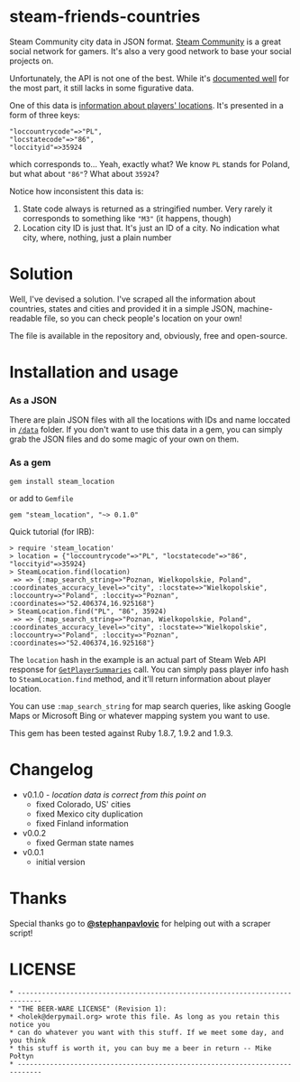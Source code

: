 steam-friends-countries
=======================

Steam Community city data in JSON format. [Steam Community](http://steamcommunity.com) is a great social network for gamers. It's also a very good network to base your social projects on.

Unfortunately, the API is not one of the best. While it's [documented well](http://steamcommunity.com/dev) for the most part, it still lacks in some figurative data.

One of this data is [information about players' locations](https://developer.valvesoftware.com/wiki/Steam_Web_API#GetPlayerSummaries_.28v0001.29). It's presented in a form of three keys:

    "loccountrycode"=>"PL",
    "locstatecode"=>"86",
    "loccityid"=>35924

which corresponds to... Yeah, exactly what? We know `PL` stands for Poland, but what about `"86"`? What about `35924`?

Notice how inconsistent this data is:

1. State code always is returned as a stringified number. Very rarely it corresponds to something like `"M3"` (it happens, though)
2. Location city ID is just that. It's just an ID of a city. No indication what city, where, nothing, just a plain number

Solution
========

Well, I've devised a solution. I've scraped all the information about countries, states and cities and provided it in a simple JSON, machine-readable file, so you can check people's location on your own!

The file is available in the repository and, obviously, free and open-source.


Installation and usage
======================

### As a JSON

There are plain JSON files with all the locations with IDs and name loccated in [`/data`](data/) folder. If you don't want to use this data in a gem, you can simply grab the JSON files and do some magic of your own on them.

### As a gem

    gem install steam_location

or add to `Gemfile`

    gem "steam_location", "~> 0.1.0"

Quick tutorial (for IRB):

    > require 'steam_location'
    > location = {"loccountrycode"=>"PL", "locstatecode"=>"86", "loccityid"=>35924}
    > SteamLocation.find(location)
     => => {:map_search_string=>"Poznan, Wielkopolskie, Poland", :coordinates_accuracy_level=>"city", :locstate=>"Wielkopolskie", :loccountry=>"Poland", :loccity=>"Poznan", :coordinates=>"52.406374,16.925168"}
    > SteamLocation.find("PL", "86", 35924)
     => => {:map_search_string=>"Poznan, Wielkopolskie, Poland", :coordinates_accuracy_level=>"city", :locstate=>"Wielkopolskie", :loccountry=>"Poland", :loccity=>"Poznan", :coordinates=>"52.406374,16.925168"}

The `location` hash in the example is an actual part of Steam Web API response for [`GetPlayerSummaries`](https://developer.valvesoftware.com/wiki/Steam_Web_API#GetPlayerSummaries_.28v0002.29) call. You can simply pass player info hash to `SteamLocation.find` method, and it'll return information about player location.

You can use `:map_search_string` for map search queries, like asking Google Maps or Microsoft Bing or whatever mapping system you want to use.

This gem has been tested against Ruby 1.8.7, 1.9.2 and 1.9.3.

Changelog
=========

* v0.1.0 - *location data is correct from this point on*
  * fixed Colorado, US' cities
  * fixed Mexico city duplication
  * fixed Finland information
* v0.0.2
  * fixed German state names
* v0.0.1
  * initial version

Thanks
=======

Special thanks go to <b>[@stephanpavlovic](https://github.com/stephanpavlovic)</b> for helping out with a scraper script!

LICENSE
=======

    * ----------------------------------------------------------------------------
    * "THE BEER-WARE LICENSE" (Revision 1):
    * <holek@derpymail.org> wrote this file. As long as you retain this notice you
    * can do whatever you want with this stuff. If we meet some day, and you think
    * this stuff is worth it, you can buy me a beer in return -- Mike Połtyn
    * ----------------------------------------------------------------------------
